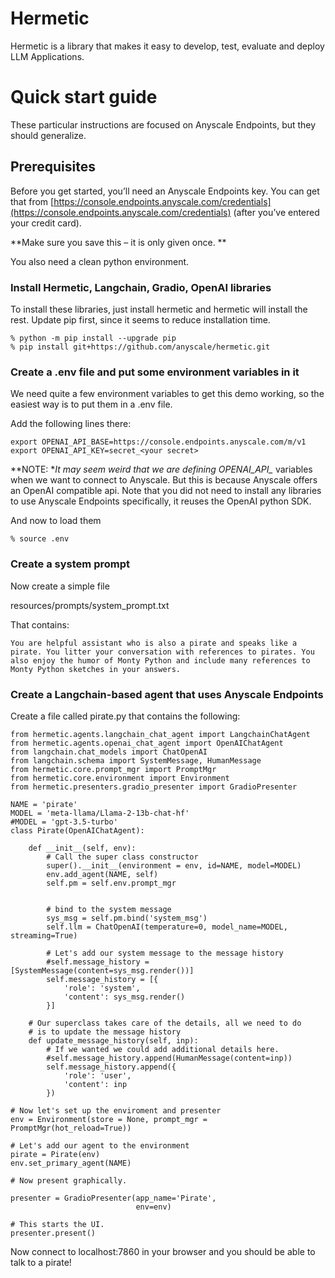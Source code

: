

# Hermetic

Hermetic is a library that makes it easy to develop, test, evaluate and deploy LLM Applications. 


# Quick start guide

These particular instructions are focused on Anyscale Endpoints, but they should generalize.  


## Prerequisites

Before you get started, you’ll need an Anyscale Endpoints key. You can get that from [https://console.endpoints.anyscale.com/credentials](https://console.endpoints.anyscale.com/credentials) (after you’ve entered your credit card). 

**Make sure you save this – it is only given once. **

You also need a clean python environment. 


### Install Hermetic, Langchain, Gradio, OpenAI libraries

To install these libraries, just install hermetic and hermetic will install the rest. Update pip first, since it seems to reduce installation time. 


```
% python -m pip install --upgrade pip
% pip install git+https://github.com/anyscale/hermetic.git
```



### Create a .env file and put some environment variables in it

We need quite a few environment variables to get this demo working, so the easiest way is to put them in a .env file.

Add the following lines there: 


```
export OPENAI_API_BASE=https://console.endpoints.anyscale.com/m/v1
export OPENAI_API_KEY=secret_<your secret> 
```


**NOTE: **It may seem weird that we are defining OPENAI_API_* variables when we want to connect to Anyscale. But this is because Anyscale offers an OpenAI compatible api. Note that you did not need to install any libraries to use Anyscale Endpoints specifically, it reuses the OpenAI python SDK. 

And now to load them 


```
% source .env
```



### Create a system prompt

Now  create a simple file 

resources/prompts/system_prompt.txt

That contains:


```
You are helpful assistant who is also a pirate and speaks like a pirate. You litter your conversation with references to pirates. You also enjoy the humor of Monty Python and include many references to Monty Python sketches in your answers.  
```



### Create a Langchain-based agent that uses Anyscale Endpoints

Create a file called pirate.py that contains the following: 


```
from hermetic.agents.langchain_chat_agent import LangchainChatAgent
from hermetic.agents.openai_chat_agent import OpenAIChatAgent
from langchain.chat_models import ChatOpenAI
from langchain.schema import SystemMessage, HumanMessage 
from hermetic.core.prompt_mgr import PromptMgr
from hermetic.core.environment import Environment
from hermetic.presenters.gradio_presenter import GradioPresenter

NAME = 'pirate'
MODEL = 'meta-llama/Llama-2-13b-chat-hf'
#MODEL = 'gpt-3.5-turbo'
class Pirate(OpenAIChatAgent):

    def __init__(self, env):
        # Call the super class constructor
        super().__init__(environment = env, id=NAME, model=MODEL)
        env.add_agent(NAME, self)
        self.pm = self.env.prompt_mgr


        # bind to the system message
        sys_msg = self.pm.bind('system_msg')
        self.llm = ChatOpenAI(temperature=0, model_name=MODEL, streaming=True)

        # Let's add our system message to the message history
        #self.message_history = [SystemMessage(content=sys_msg.render())]
        self.message_history = [{
            'role': 'system',
            'content': sys_msg.render()
        }]

    # Our superclass takes care of the details, all we need to do
    # is to update the message history
    def update_message_history(self, inp): 
        # If we wanted we could add additional details here. 
        #self.message_history.append(HumanMessage(content=inp))
        self.message_history.append({
            'role': 'user',
            'content': inp
        })

# Now let's set up the enviroment and presenter
env = Environment(store = None, prompt_mgr = PromptMgr(hot_reload=True))

# Let's add our agent to the environment
pirate = Pirate(env)
env.set_primary_agent(NAME)

# Now present graphically. 

presenter = GradioPresenter(app_name='Pirate', 
                            env=env)

# This starts the UI. 
presenter.present()
```


Now connect to localhost:7860 in your browser and you should be able to talk to a pirate! 
